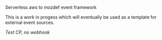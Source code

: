 Serverless aws to mozdef event framework

This is a work in progess which will eventually be used as a template for external event sources.

_Test CP, no webhook_
